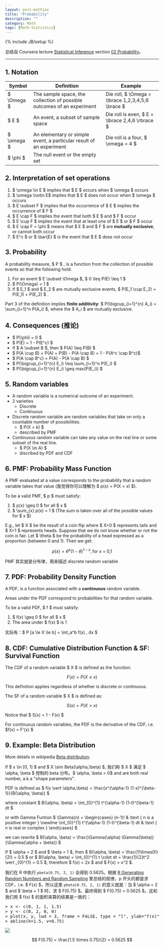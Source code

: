 ```yaml
---
layout: post-mathjax
title: "Probability"
description: ""
category: Math
tags: [Math-Statistics]
---
```

{% include JB/setup %}

总结自 Coursera lecture [Statistical Inference](https://class.coursera.org/statinference-005/lecture) section [02 Probability](https://class.coursera.org/statinference-005/lecture/155)。

-----

## 1. Notation 

| Symbol         | Definition                                                             | Example                                                   |
|----------------|------------------------------------------------------------------------|-----------------------------------------------------------|
| $ \Omega $ | The sample space, the collection of possible outcomes of an experiment | Die roll, $ \Omega = \lbrace 1,2,3,4,5,6 \brace $ |
| $ E $      | An event, a subset of sample space                                     | Die roll is even, $ E = \lbrace 2,4,6 \rbrace $    |
| $ \omega $ | An elementary or simple event, a particular result of an experiment    | Die roll is a four, $ \omega = 4 $                    |
| $ \phi $   | The null event or the empty set                                        | |

## 2. Interpretation of set operations

1. $ \omega \in E $ implies that $ E $  occurs when $ \omega $ occurs
2. $ \omega \notin E$ implies that $ E $  does not occur when $ \omega $ occurs
3. $ E \subset F $ implies that the occurrence of $ E $  implies the occurrence of $ F $ 
4. $ E \cap F $ implies the event that both $ E $  and $ F $  occur
5. $ E \cup F $ implies the event that at least one of $ E $  or $ F $  occur
6. $ E \cap F = \phi $ means that $ E $  and $ F $  are **mutually exclusive**, or cannot both occur
7. $ E^c $ or $ \bar{E} $ is the event that $ E $  does not occur

## 3. Probability

A probability measure, $ P $ , is a function from the collection of possible events so that the following hold:

1. For an event $ E \subset \Omega $, $ 0 \leq P(E) \leq 1 $
2. <!-- -->$ P(\Omega) = 1 $
3. If $ E_1 $ and $ E_2 $ are mutually exclusive events, $ P(E_1 \cup E_2) = P(E_1) + P(E_2) $ .

Part 3 of the definition implies **finite additivity**: $ P(\bigcup_{i=1}^{n} A_i) = \sum_{i=1}^n P(A_i) $, where the $ A_i $ are mutually exclusive. 

## 4. Consequences (推论)

* <!-- -->$ P(\phi) = 0 $
* <!-- -->$ P(E) = 1 - P(E^c) $
* If $ A \subset B $, then $ P(A) \leq P(B) $
* <!-- -->$ P(A \cup B) = P(A) + P(B) - P(A \cap B) = 1 - P(A^c \cap B^c)$
* <!-- -->$ P(A \cap B^c) = P(A) - P(A \cap B) $
* <!-- -->$ P(\bigcup_{i=1}^{n} E_i) \leq \sum_{i=1}^n P(E_i) $
* <!-- -->$ P(\bigcup_{i=1}^{n} E_i) \geq max(P(E_i)) $

## 5. Random variables

* A random variable is a numerical outcome of an experiment.
* 2 varieties
	* Discrete 
	* Continuous
* Discrete random variable are random variables that take on only a countable number of possibilities.
	* <!-- -->$ P(X = k) $
	* described by PMF
* Continuous random variable can take any value on the real line or some subset of the real line.
	* <!-- -->$ P(X \in A) $
	* discribed by PDF and CDF

## 6. PMF: Probability Mass Function

A PMF evaluated at a value corresponds to the probability that a random variable takes that value (我觉得你可以理解为 $ p(x) = P(X = x) $). 

To be a valid PMF, $ p $  must satisfy: 

1. $ p(x) \geq 0 $ for all $ x $ 
2. $ \sum_{x} p(x) = 1 $ (The sum is taken over all of the possible values for $ x $)

E.g., let $ X $  be the result of a coin flip where $ X=0 $ represents tails and $ X=1 $ represents heads. Suppose that we do not know whether or not the coin is fair. Let $ \theta $ be the probability of a head expressed as a proportion (between 0 and 1). Then we get: 

$$ 
	p(x) = \theta^x (1 - \theta)^{1-x},\, \text{for x = 0,1} 
$$

PMF 其实就是分布律，用来描述 discrete random variable

## 7. PDF: Probability Density Function

A PDF, is a function associated with a **continuous** random variable.  

Areas under the PDF correspond to probabilities for that random variable.  

To be a valid PDF, $ f $  must satisfy:

1. $ f(x) \geq 0 $ for all $ x $ 
2. The area under $ f(x) $ is 1

实际有：$ P [a \le X \le b] = \int_a^b f(x) \, dx $

## 8. CDF: Cumulative Distribution Function & SF: Survival Function

The CDF of a random variable $ X $  is defined as the function:

$$
	F(x) = P(X \leq x) 
$$

This definition applies regardless of whether is discrete or continuous.  

The SF of a random variable $ X $  is defined as:

$$
	S(x) = P(X > x) 
$$

Notice that $ S(x) = 1 - F(x) $

For continuous random variables, the PDF is the derivative of the CDF, i.e. $f(x) = F'(x) $ 

## 9. Example: Beta Distribution

More details in wikipedia [Beta distribution](http://en.wikipedia.org/wiki/Beta_distribution).  

If $ x \in [0, 1] $ and $ X \sim Beta(\alpha,\beta) $, 我们称 $ X $ 满足 $ \alpha, \beta $ 控制的 beta 分布。$ \alpha, \beta > 0$ and are both real number, a.k.a "shape parameters".  

PDF is defined as $ f(x \vert \alpha,\beta) = \frac{x^{\alpha-1} (1-x)^{\beta-1}}{B(\alpha, \beta)} $

where constant $ B(\alpha, \beta) = \int_{0}^{1} t^{\alpha-1} (1-t)^{\beta-1} dt $

or with Gamma Funtion $ \Gamma(n) = \begin{cases} (n-1)! & \text { n is a positive integer } \newline \int_{0}^{1} t^{\alpha-1} (1-t)^{\beta-1} dt & \text { n is real or complex } \end{cases} $

we can rewrite $ B(\alpha, \beta) = \frac{\Gamma(\alpha) \Gamma(\beta)}{\Gamma(\alpha + \beta)} $

If $ \alpha = 2 $ and $ \beta = 1 $, then $ B(\alpha, \beta) = \frac{1!\times0!}{2!} = 0.5 $ or $ B(\alpha, \beta) = \int_{0}^{1} t \cdot dt = \frac{1}{2}t^2  \vert _{0}^{1} = 0.5 $, therefore $ f(x) = 2x $ and $ F(x) = x^2 $.  

我们在 R 中执行 `pbeta(0.75, 2, 1)` 会得到 0.5625。根据 [R Generating Random Numbers and Random Sampling](/r/2014/07/08/r-generating-random-numbers-and-random-sampling) 里总结的规律，p 开头的都是求 CDF，i.e. $ F(x) $，所以这里 `pbeta(0.75, 2, 1)` 的意义就是：当 $ \alpha = 2 $ and $ \beta = 1 $ 时，求 $ F(0.75) $。最终得到 $ F(0.75) = 0.5625 $。这和我们用 $ f(x) $ 的面积来算的结果是一致的：

<pre class="prettyprint linenums">
&gt; x &lt;- c(0, 1, 1, 1.5)
&gt; y &lt;- c(0, 2, 0, 0)
&gt; plot(x, y, lwd = 3, frame = FALSE, type = "l", ylab="f(x)")
&gt; abline(h=1.5, v=0.75)
</pre>

![](https://farm6.staticflickr.com/5684/23552709119_86e55bfc5a_o_d.png)

$$
	F(0.75) = \frac{1.5 \times 0.75}{2} = 0.5625
$$